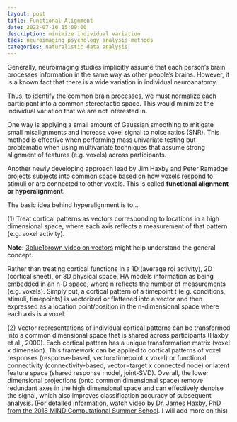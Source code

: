 ```yaml
---
layout: post
title: Functional Alignment
date: 2022-07-16 15:09:00
description: minimize individual variation
tags: neuroimaging psychology analysis-methods
categories: naturalistic data analysis
---
```



Generally, neuroimaging studies implicitly assume that each person’s brain processes information in the same way as other people’s brains. However, it is a known fact that there is a wide variation in individual neuroanatomy. 

Thus, to identify the common brain processes, we must normalize each participant into a common stereotactic space. This would minimize the individual variation that we are not interested in.

One way is applying a small amount of Gaussian smoothing to mitigate small misalignments and increase voxel signal to noise ratios (SNR). This method is effective when performing mass univariate testing but problematic when using multivariate techniques that assume strong alignment of features (e.g. voxels) across participants.

Another newly developing approach lead by Jim Haxby and Peter Ramadge projects subjects into common space based on how voxels respond to stimuli or are connected to other voxels. This is called <strong>functional alignment or hyperalignment</strong>.

The basic idea behind hyperalignment is to...

(1) Treat cortical patterns as vectors corresponding to locations in a high dimensional space, where each axis reflects a measurement of that pattern (e.g. voxel activity). 

**Note:** <a href="https://youtu.be/fNk_zzaMoSs">3blue1brown video on vectors</a> might help understand the general concept.

Rather than treating cortical functions in a 1D (average roi activity), 2D (cortical sheet), or 3D physical space, HA models information as being embedded in an n-D space, where n reflects the number of measurements (e.g. voxels). Simply put, a cortical pattern of a timepoint t (e.g. conditions, stimuli, timepoints) is vectorized or flattened into a vector and then expressed as a location point/position in the n-dimensional space where each axis is a voxel. 

(2) Vector representations of individual cortical patterns can be transformed into a common dimensional space that is shared across participants (Haxby et al., 2000). Each cortical pattern has a unique transformation matrix (voxel x dimension). 
This framework can be applied to cortical patterns of voxel responses (response-based, vector=timepoint x voxel) or functional connectivity (connectivity-based, vector=target x connected node) or latent feature space (shared response model, joint-SVD).
Overall, the lower dimensional projections (onto common dimensional space) remove redundant axes in the high dimensional space and can effectively denoise the signal, which also improves classification accuracy of subsequent analysis. 
(For detailed information, watch <a href="https://youtu.be/QX7sNaLyxdo">video by Dr. James Haxby, PhD from the 2018 MIND Computational Summer School</a>. I will add more on this) 
